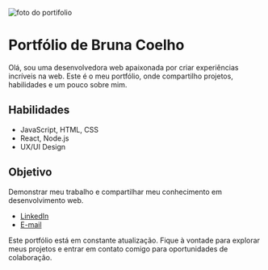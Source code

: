 
![foto do portifolio](https://github.com/gcbruna/portfolio/assets/115025421/a1650c62-3e62-4d34-84bb-f951e2dc897f)
# Portfólio de Bruna Coelho

Olá, sou uma desenvolvedora web apaixonada por criar experiências incríveis na web.
Este é o meu portfólio, onde compartilho projetos, habilidades e um pouco sobre mim.

## Habilidades

- JavaScript, HTML, CSS
- React, Node.js
- UX/UI Design

## Objetivo

Demonstrar meu trabalho e compartilhar meu conhecimento em desenvolvimento web.

- [LinkedIn](https://www.linkedin.com/in/gcbruna/)
- [E-mail](mailto:bruhbg55@gmail.com)

Este portfólio está em constante atualização. Fique à vontade para explorar meus projetos e entrar em contato comigo para oportunidades de colaboração.
